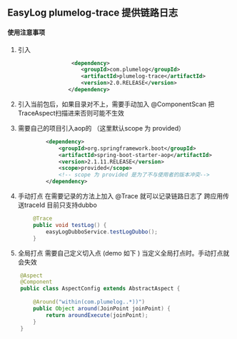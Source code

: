 ## EasyLog  plumelog-trace 提供链路日志

#### 使用注意事项

1. 引入
```xml
                    <dependency>
                       <groupId>com.plumelog</groupId>
                       <artifactId>plumelog-trace</artifactId>
                       <version>2.0.RELEASE</version>
                   </dependency>

```
2. 引入当前包后，如果目录对不上，需要手动加入 @ComponentScan 把TraceAspect扫描进来否则可能不生效


3. 需要自己的项目引入aop的 （这里默认scope 为 provided）
```xml
            <dependency>
                <groupId>org.springframework.boot</groupId>
                <artifactId>spring-boot-starter-aop</artifactId>
                <version>2.1.11.RELEASE</version>
                <scope>provided</scope>
                <!-- scope 为 provided 是为了不与使用者的版本冲突-->
            </dependency>
```         
4. 手动打点 在需要记录的方法上加入 @Trace 就可以记录链路日志了 跨应用传送traceId 目前只支持dubbo
```java
        @Trace
        public void testLog() {
            easyLogDubboService.testLogDubbo();
        }
```
5. 全局打点 需要自己定义切入点 (demo 如下 )  当定义全局打点时。手动打点就会失效

```java
    @Aspect
    @Component
    public class AspectConfig extends AbstractAspect {
    
        @Around("within(com.plumelog..*))")
        public Object around(JoinPoint joinPoint) {
            return aroundExecute(joinPoint);
        }
    }
```